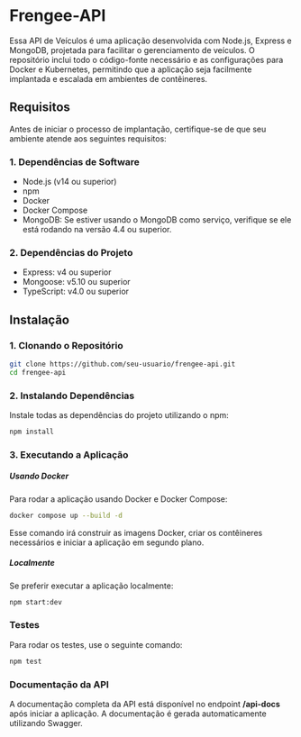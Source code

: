 
# Frengee-API

Essa API de Veículos é uma aplicação desenvolvida com Node.js, Express e MongoDB, projetada para facilitar o gerenciamento de veículos. O repositório inclui todo o código-fonte necessário e as configurações para Docker e Kubernetes, permitindo que a aplicação seja facilmente implantada e escalada em ambientes de contêineres.

## Requisitos

Antes de iniciar o processo de implantação, certifique-se de que seu ambiente atende aos seguintes requisitos:

### 1. Dependências de Software
- Node.js (v14 ou superior)
- npm
- Docker
- Docker Compose
- MongoDB: Se estiver usando o MongoDB como serviço, verifique se ele está rodando na versão 4.4 ou superior.

### 2. Dependências do Projeto
- Express: v4 ou superior
- Mongoose: v5.10 ou superior
- TypeScript: v4.0 ou superior

## Instalação

### 1. Clonando o Repositório

```bash
git clone https://github.com/seu-usuario/frengee-api.git
cd frengee-api
```

### 2. Instalando Dependências
Instale todas as dependências do projeto utilizando o npm:

```bash
npm install
```

### 3. Executando a Aplicação

##### Usando Docker
Para rodar a aplicação usando Docker e Docker Compose:

```bash
docker compose up --build -d
```

Esse comando irá construir as imagens Docker, criar os contêineres necessários e iniciar a aplicação em segundo plano.

##### Localmente
Se preferir executar a aplicação localmente:

```bash
npm start:dev
```

### Testes
Para rodar os testes, use o seguinte comando:

```bash
npm test
```

### Documentação da API

A documentação completa da API está disponível no endpoint **/api-docs** após iniciar a aplicação. A documentação é gerada automaticamente utilizando Swagger.